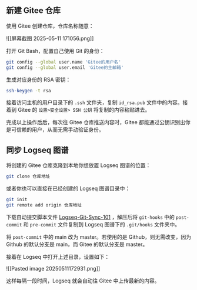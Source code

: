 ## 新建 Gitee 仓库

使用 Gitee 创建仓库，仓库名称随意：

![[屏幕截图 2025-05-11 171056.png]]

打开 Git Bash，配置自己使用 Git 的身份：

```bash
git config --global user.name 'Gitee的用户名'
git config --global user.email 'Gitee的主邮箱'
```

生成对应身份的 RSA 密钥：

```bash
ssh-keygen -t rsa
```

接着访问主机的用户目录下的 `.ssh` 文件夹，复制 `id_rsa.pub` 文件中的内容。接着到 Gitee 的 `设置>安全设置> SSH 公钥` 将复制的内容粘贴进去。

完成以上操作后后，每次往 Gitee 仓库推送内容时，Gitee 都能通过公钥识别出你是可信赖的用户，从而无需手动验证身份。

## 同步 Logseq 图谱

将创建的 Gitee 仓库克隆到本地你想放置 Logseq 图谱的位置：

`````bash
git clone 仓库地址
`````

或者你也可以直接在已经创建的 Logseq 图谱目录中：

```bash
git init
git remote add origin 仓库地址
```

下载自动提交脚本文件 [Logseq-Git-Sync-101](https://github.com/CharlesChiuGit/Logseq-Git-Sync-101) ，解压后将 `git-hooks` 中的 `post-commit` 和 `pre-commit` 文件复制到 Logseq 图谱下的 `.git/hooks` 文件夹中。

将 `post-commit` 中的 main 改为 master。若使用的是 Github，则无需改变，因为 Github 的默认分支是 main，而 Gitee 的默认分支是 master。

接着在 Logseq 中打开上述目录，设置如下：

![[Pasted image 20250511172931.png]]

这样每隔一段时间，Logseq 就会自动往 Gitee 中上传最新的内容。